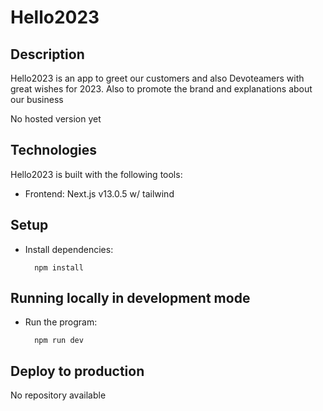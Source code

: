 # Hello2023

## Description

Hello2023 is an app to greet our customers and also Devoteamers with great wishes for 2023. Also to promote the brand and explanations about our business

No hosted version yet

## Technologies

Hello2023 is built with the following tools:

- Frontend: Next.js v13.0.5 w/ tailwind

## Setup

- Install dependencies:

        npm install

## Running locally in development mode

- Run the program:

        npm run dev

## Deploy to production

No repository available
